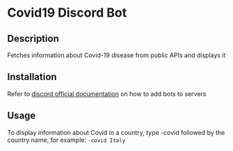# Covid19 Discord Bot
## Description
Fetches information about Covid-19 disease from public APIs and displays it
## Installation
Refer to [discord official documentation](https://discordjs.guide/preparations/adding-your-bot-to-servers.html#bot-invite-links) on how to add bots to servers
## Usage
To display information about Covid in a country, type -covid followed by the country name, for example:
`-covid Italy`
